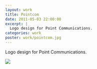 ```yaml
---
layout: work
title: Pointcom
date: 2011-05-03 22:00:00
excerpt: |
  Logo design for Point Communications.
categories: work
poster: work/pointcom.jpg
---
```


Logo design for Point Communications.

<div class="wide-750">
  <img src="{% asset_path work/pointcom.jpg %}" />
</div>
